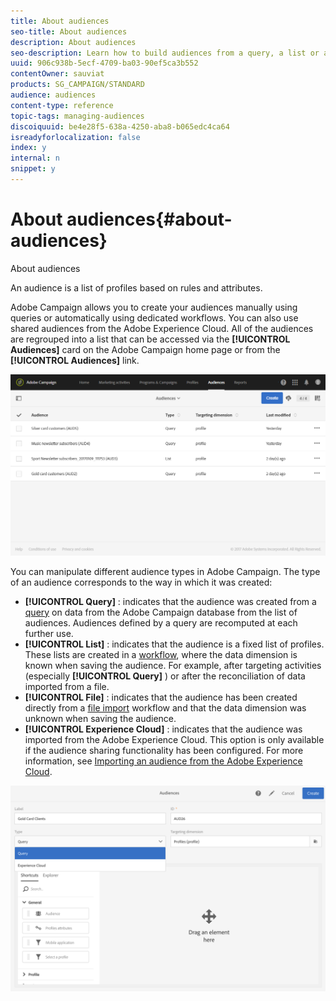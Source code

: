 ```yaml
---
title: About audiences
seo-title: About audiences
description: About audiences
seo-description: Learn how to build audiences from a query, a list or a file, and how to import them from Adobe Experience Cloud.
uuid: 906c938b-5ecf-4709-ba03-90ef5ca3b552
contentOwner: sauviat
products: SG_CAMPAIGN/STANDARD
audience: audiences
content-type: reference
topic-tags: managing-audiences
discoiquuid: be4e28f5-638a-4250-aba8-b065edc4ca64
isreadyforlocalization: false
index: y
internal: n
snippet: y
---
```


# About audiences{#about-audiences}

About audiences

An audience is a list of profiles based on rules and attributes.

Adobe Campaign allows you to create your audiences manually using queries or automatically using dedicated workflows. You can also use shared audiences from the Adobe Experience Cloud. All of the audiences are regrouped into a list that can be accessed via the **[!UICONTROL Audiences]** card on the Adobe Campaign home page or from the **[!UICONTROL Audiences]** link.

![](assets/audience_1.png)

You can manipulate different audience types in Adobe Campaign. The type of an audience corresponds to the way in which it was created:

* **[!UICONTROL Query]** : indicates that the audience was created from a [query](../../automating/using/editing-queries.md#about-query-editor) on data from the Adobe Campaign database from the list of audiences. Audiences defined by a query are recomputed at each further use.
* **[!UICONTROL List]** : indicates that the audience is a fixed list of profiles. These lists are created in a [workflow](../../automating/using/discovering-workflows.md), where the data dimension is known when saving the audience. For example, after targeting activities (especially **[!UICONTROL Query]** ) or after the reconciliation of data imported from a file.
* **[!UICONTROL File]** : indicates that the audience has been created directly from a [file import](../../automating/using/load-file.md) workflow and that the data dimension was unknown when saving the audience.
* **[!UICONTROL Experience Cloud]** : indicates that the audience was imported from the Adobe Experience Cloud. This option is only available if the audience sharing functionality has been configured. For more information, see [Importing an audience from the Adobe Experience Cloud](../../integrating/using/sharing-audiences-with-audience-manager-or-people-core-service.md#importing-an-audience).

![](assets/audience_type_selection.png)

